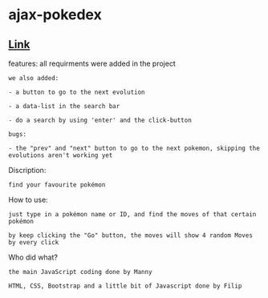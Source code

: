 # ajax-pokedex
## [Link](https://manny-apsel.github.io/ajax-pokedex/index.html)

features: all requirments were added in the project
    
    we also added: 
    
    - a button to go to the next evolution
    
    - a data-list in the search bar
    
    - do a search by using 'enter' and the click-button
    
    bugs:
    
    - the "prev" and "next" button to go to the next pokemon, skipping the evolutions aren't working yet
    
Discription:

    find your favourite pokémon
    
How to use:

    just type in a pokémon name or ID, and find the moves of that certain pokémon
    
    by keep clicking the "Go" button, the moves will show 4 random Moves by every click
    
Who did what?

    the main JavaScript coding done by Manny
    
    HTML, CSS, Bootstrap and a little bit of Javascript done by Filip
    
    
